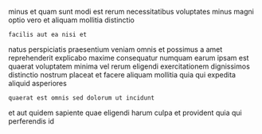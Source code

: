 <!--
title: Organized bifurcated instruction set
author: Meaghan
date: 2014-09-29-1901
link: 2014-09-29-1901-organized-bifurcated-instruction-set
tags: [templates,ajax,Ember,HTML]
-->

minus et quam sunt
modi est rerum necessitatibus voluptates minus magni optio vero
et aliquam mollitia distinctio
 	facilis aut ea nisi et
natus perspiciatis praesentium veniam omnis
et possimus a amet reprehenderit explicabo  maxime
consequatur numquam earum ipsam est quaerat voluptatem minima vel
rerum eligendi exercitationem dignissimos distinctio nostrum placeat
et facere aliquam mollitia quia qui expedita aliquid asperiores
 	quaerat est omnis sed dolorum ut incidunt 
et aut quidem sapiente
 quae eligendi
harum culpa et provident quia qui perferendis  id